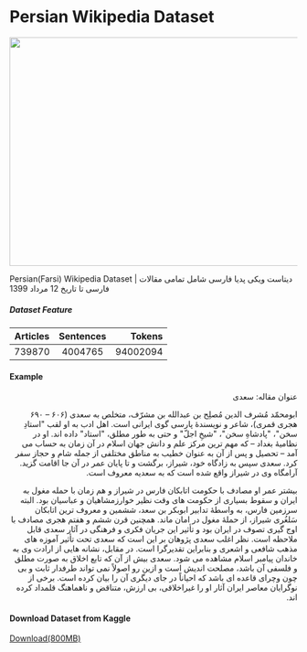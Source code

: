 # Persian Wikipedia Dataset
<img src='https://freestyler.ws/images/styles_screenshot/6/300/150200/150200_after.jpeg?u=1491854280' width=750 height=400></img>

Persian(Farsi) Wikipedia Dataset | دیتاست ویکی پدیا فارسی شامل تمامی مقالات فارسی تا تاریخ 12 مرداد 1399

##### Dataset Feature

 | Articles        | Sentences           | Tokens  |
| ------------- |:-------------:| -----:|
| 739870      | 4004765 | 94002094 |

#### Example



<div dir="rtl">
عنوان مقاله: سعدی

ابومحمّد مُشرف الدین مُصلِح بن عبدالله بن مشرّف، متخلص به سعدی (۶۰۶ – ۶۹۰ هجری قمری)، شاعر و نویسندهٔ پارسی گوی ایرانی است. اهل ادب به او لقب "استادِ سخن"، "پادشاهِ سخن"، "شیخِ اجلّ" و حتی به طور مطلق، "استاد" داده اند. او در نظامیهٔ بغداد – که مهم ترین مرکز علم و دانش جهان اسلام در آن زمان به حساب می آمد – تحصیل و پس از آن به عنوان خطیب به مناطق مختلفی از جمله شام و حجاز سفر کرد. سعدی سپس به زادگاه خود، شیراز، برگشت و تا پایان عمر در آن جا اقامت گزید. آرامگاه وی در شیراز واقع شده است که به سعدیه معروف است.

بیشتر عمر او مصادف با حکومت اتابکان فارس در شیراز و هم زمان با حمله مغول به ایران و سقوط بسیاری از حکومت های وقت نظیر خوارزمشاهیان و عباسیان بود. البته سرزمین فارس، به واسطهٔ تدابیر ابوبکر بن سعد، ششمین و معروف ترین اتابکان سَلغُری شیراز، از حملهٔ مغول در امان ماند. همچنین قرن ششم و هفتم هجری مصادف با اوج گیری تصوف در ایران بود و تأثیر این جریان فکری و فرهنگی در آثار سعدی قابل ملاحظه است. نظر اغلب سعدی پژوهان بر این است که سعدی تحت تأثیر آموزه های مذهب شافعی و اشعری و بنابراین تقدیرگرا است. در مقابل، نشانه هایی از ارادت وی به خاندان پیامبر اسلام مشاهده می شود. سعدی بیش از آن که تابع اخلاق به صورت مطلق و فلسفی آن باشد، مصلحت اندیش است و ازین رو اصولاً نمی تواند طرفدار ثابت و بی چون وچرای قاعده ای باشد که احیاناً در جای دیگری آن را بیان کرده است. برخی از نوگرایان معاصر ایران آثار او را غیراخلاقی، بی ارزش، متناقض و ناهماهنگ قلمداد کرده اند.

</div>

#### Download Dataset from Kaggle 
[Download(800MB)](https://www.kaggle.com/miladfa7/persian-wikipedia-dataset)
